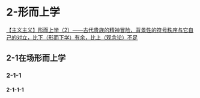 # 2-形而上学

[【主义主义】形而上学（2）——古代贵族的精神冒险，背景性的符号秩序与它自己的对立，比下（形而下学）有余，比上（观念论）不足](https://www.bilibili.com/video/BV19A411K7qX/?spm_id_from=333.1387.upload.video_card.click&vd_source=e70702e4a388c4462196f0fc2063e6ad)

## 	2-1在场形而上学

### 		2-1-1

#### 			2-1-1-1
